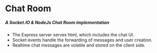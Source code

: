 # Chat Room

##### A Socket.IO & NodeJs Chat Room implementation

* The Express server serves html, which includes the chat UI.
* Socket events handle the forwarding of messages and user creation.
* Realtime chat messages are volatile and stored on the client side.